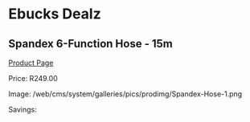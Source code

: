 
# Ebucks Dealz
## Spandex 6-Function Hose - 15m
[Product Page](https://www.ebucks.com/web/shop/productSelected.do?prodId=1137014990&catId=714962196)

Price: R249.00

Image: /web/cms/system/galleries/pics/prodimg/Spandex-Hose-1.png

Savings: 


	